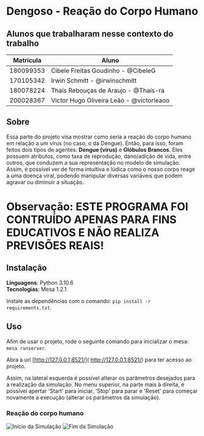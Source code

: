 # Dengoso - Reação do Corpo Humano

## Alunos que trabalharam nesse contexto do trabalho

|Matrícula | Aluno |
| -- | -- |
| 180099353  |  Cibele Freitas Goudinho - @CibeleG |
| 170105342  |  Irwin Schmitt - @irwinschmitt |
| 180078224  |  Thaís Rebouças de Araujo - @Thais-ra |
| 200028367  |  Victor Hugo Oliveira Leão - @victorleaoo |

## Sobre 

Essa parte do projeto visa mostrar como seria a reação do corpo humano em relação a um vírus (no caso, o da Dengue). Então, para isso, foram feitos dois tipos de agentes: **Dengue (vírus)** e **Glóbulos Brancos**. Eles possuem atributos, como taxa de reprodução, dano/adição de vida, entre outros, que conduzem a sua representação no modelo de simulação. Assim, é possível ver de forma intuitiva e lúdica como o nosso corpo reage a uma doença viral, podendo manipular diversas variáveis que podem agravar ou diminuir a situação.

# Observação: ESTE PROGRAMA FOI CONTRUÍDO APENAS PARA FINS EDUCATIVOS E NÃO REALIZA PREVISÕES REAIS!

## Instalação

**Linguagens**: Python 3.10.6<br>
**Tecnologias**: Mesa 1.2.1<br>

Instale as dependências com o comando: ```pip install -r requirements.txt```.

## Uso

Afim de usar o projeto, rode o seguinte comando para inicializar o mesa: ```mesa runserver```.

Abra a url [http://127.0.0.1:8521/]( http://127.0.0.1:8521/) para ter acesso ao projeto.

Assim, na lateral esquerda é possível alterar os parâmetros desejados para a realização da simulação. No menu superior, na parte mais à direita, é possível apertar 'Start' para iniciar, 'Stop' para parar e 'Reset' para começar novamente a execução (alterar os parâmetros da simulação).

### Reação do corpo humano

![Início da Simulação](assets/telainicial-1.png)
![Fim da Simulação](assets/telafinal-2.png)
